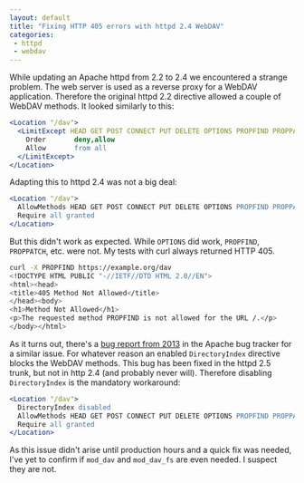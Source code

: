 ```yaml
---
layout: default
title: "Fixing HTTP 405 errors with httpd 2.4 WebDAV"
categories:
 - httpd
 - webdav
---
```


While updating an Apache httpd from 2.2 to 2.4 we encountered a strange problem. The web server is used as a reverse proxy for a WebDAV application.
Therefore the original httpd 2.2 directive allowed a couple of WebDAV methods. It looked similarly to this:

```apache
<Location "/dav">
  <LimitExcept HEAD GET POST CONNECT PUT DELETE OPTIONS PROPFIND PROPPATCH MKCOL COPY MOVE LOCK UNLOCK TRACE>
    Order       deny,allow
    Allow       from all
  </LimitExcept>
</Location>
```

Adapting this to httpd 2.4 was not a big deal:

```apache
<Location "/dav">
  AllowMethods HEAD GET POST CONNECT PUT DELETE OPTIONS PROPFIND PROPPATCH MKCOL COPY MOVE LOCK UNLOCK TRACE
  Require all granted
</Location>
```

But this didn't work as expected. While `OPTIONS` did work, `PROPFIND`, `PROPPATCH`, etc. were not. My tests with curl always returned HTTP 405.

```bash
curl -X PROPFIND https://example.org/dav
<!DOCTYPE HTML PUBLIC "-//IETF//DTD HTML 2.0//EN">
<html><head>
<title>405 Method Not Allowed</title>
</head><body>
<h1>Method Not Allowed</h1>
<p>The requested method PROPFIND is not allowed for the URL /.</p>
</body></html>
```

As it turns out, there's a [bug report from 2013][br] in the Apache bug tracker for a similar issue. For whatever reason an enabled `DirectoryIndex` directive blocks the WebDAV methods.
This bug has been fixed in the httpd 2.5 trunk, but not in http 2.4 (and probably never will). Therefore disabling `DirectoryIndex` is the mandatory workaround:

```apache
<Location "/dav">
  DirectoryIndex disabled
  AllowMethods HEAD GET POST CONNECT PUT DELETE OPTIONS PROPFIND PROPPATCH MKCOL COPY MOVE LOCK UNLOCK TRACE
  Require all granted
</Location>
```

As this issue didn't arise until production hours and a quick fix was needed, I've yet to confirm if `mod_dav` and `mod_dav_fs` are even needed. I suspect they are not.

[br]: https://bz.apache.org/bugzilla/show_bug.cgi?id=54914
